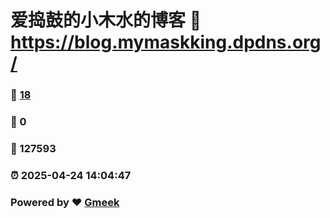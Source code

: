 # 爱捣鼓的小木水的博客 :link: https://blog.mymaskking.dpdns.org/ 
### :page_facing_up: [18](https://blog.mymaskking.dpdns.org//tag.html) 
### :speech_balloon: 0 
### :hibiscus: 127593 
### :alarm_clock: 2025-04-24 14:04:47 
### Powered by :heart: [Gmeek](https://github.com/Meekdai/Gmeek)

